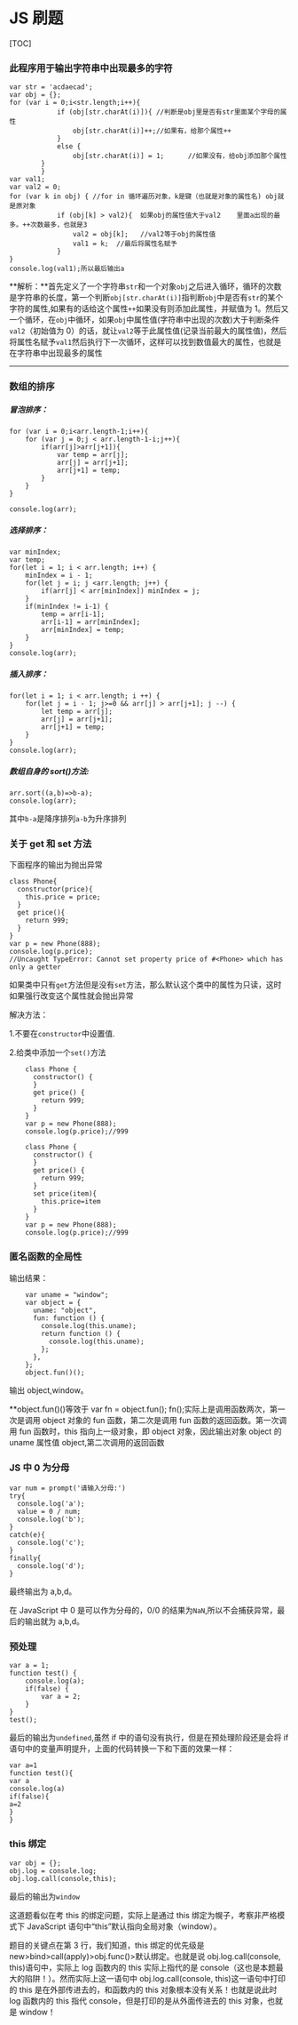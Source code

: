 # JS 刷题

[TOC]

### 此程序用于输出字符串中出现最多的字符

```
var str = 'acdaecad';
var obj = {};
for (var i = 0;i<str.length;i++){
            if (obj[str.charAt(i)]){ //判断是obj里是否有str里面某个字母的属性
                obj[str.charAt(i)]++;//如果有，给那个属性++
            }
            else {
                obj[str.charAt(i)] = 1;      //如果没有，给obj添加那个属性
        }
        }
var val1;
var val2 = 0;
for (var k in obj) { //for in 循环遍历对象，k是键（也就是对象的属性名) obj就是原对象
            if (obj[k] > val2){  如果obj的属性值大于val2    里面a出现的最多。++次数最多，也就是3
                val2 = obj[k];   //val2等于obj的属性值
                val1 = k;  //最后将属性名赋予
            }
}
console.log(val1);所以最后输出a
```

**解析：**首先定义了一个字符串`str`和一个对象`obj`之后进入循环，循环的次数是字符串的长度，第一个判断`obj[str.charAt(i)]`指判断`obj`中是否有`str`的某个字符的属性,如果有的话给这个属性`++`如果没有则添加此属性，并赋值为 1。然后又一个循环，在`obj`中循环，如果`obj`中属性值(字符串中出现的次数)大于判断条件`val2`（初始值为 0）的话，就让`val2`等于此属性值(记录当前最大的属性值)，然后将属性名赋予`val1`然后执行下一次循环，这样可以找到数值最大的属性，也就是在字符串中出现最多的属性

---

### 数组的排序

##### **冒泡排序**：

```
for (var i = 0;i<arr.length-1;i++){
    for (var j = 0;j < arr.length-1-i;j++){
        if(arr[j]>arr[j+1]){
            var temp = arr[j];
            arr[j] = arr[j+1];
            arr[j+1] = temp;
        }
    }
}

console.log(arr);
```

##### **选择排序：**

```
var minIndex;
var temp;
for(let i = 1; i < arr.length; i++) {
    minIndex = i - 1;
    for(let j = i; j <arr.length; j++) {
        if(arr[j] < arr[minIndex]) minIndex = j;
    }
    if(minIndex != i-1) {
        temp = arr[i-1];
        arr[i-1] = arr[minIndex];
        arr[minIndex] = temp;
    }
}
console.log(arr);
```

##### **插入排序：**

```
for(let i = 1; i < arr.length; i ++) {
    for(let j = i - 1; j>=0 && arr[j] > arr[j+1]; j --) {
        let temp = arr[j];
        arr[j] = arr[j+1];
        arr[j+1] = temp;
    }
}
console.log(arr);
```

##### **数组自身的 sort()方法:**

```
arr.sort((a,b)=>b-a);
console.log(arr);
```

其中`b-a`是降序排列`a-b`为升序排列

### 关于 get 和 set 方法

下面程序的输出为抛出异常

```
class Phone{
  constructor(price){
    this.price = price;
  }
  get price(){
    return 999;
  }
}
var p = new Phone(888);
console.log(p.price);
//Uncaught TypeError: Cannot set property price of #<Phone> which has only a getter
```

如果类中只有`get`方法但是没有`set`方法，那么默认这个类中的属性为只读，这时如果强行改变这个属性就会抛出异常

解决方法：

1.不要在`constructor`中设置值.

2.给类中添加一个`set()`方法

```
    class Phone {
      constructor() {
      }
      get price() {
        return 999;
      }
    }
    var p = new Phone(888);
    console.log(p.price);//999
```

```
    class Phone {
      constructor() {
      }
      get price() {
        return 999;
      }
      set price(item){
        this.price=item
      }
    }
    var p = new Phone(888);
    console.log(p.price);//999
```

### 匿名函数的全局性

输出结果：

```
    var uname = "window";
    var object = {
      uname: "object",
      fun: function () {
        console.log(this.uname);
        return function () {
          console.log(this.uname);
        };
      },
    };
    object.fun()();
```

输出 object,window。

\*\*object.fun()()等效于 var fn = object.fun(); fn();实际上是调用函数两次，第一次是调用 object 对象的 fun 函数，第二次是调用 fun 函数的返回函数。第一次调用 fun 函数时，this 指向上一级对象，即 object 对象，因此输出对象 object 的 uname 属性值 object,第二次调用的返回函数

### JS 中 0 为分母

```
var num = prompt('请输入分母:')
try{
  console.log('a');
  value = 0 / num;
  console.log('b');
}
catch(e){
  console.log('c');
}
finally{
  console.log('d');
}
```

最终输出为 a,b,d。

在 JavaScript 中 0 是可以作为分母的，0/0 的结果为`NaN`,所以不会捕获异常，最后的输出就为 a,b,d。

### 预处理

```
var a = 1;
function test() {
    console.log(a);
    if(false) {
        var a = 2;
    }
}
test();
```

最后的输出为`undefined`,虽然 if 中的语句没有执行，但是在预处理阶段还是会将 if 语句中的变量声明提升，上面的代码转换一下和下面的效果一样：

```
var a=1
function test(){
var a
console.log(a)
if(false){
a=2
}
}
```

### this 绑定

```
var obj = {};
obj.log = console.log;
obj.log.call(console,this);
```

最后的输出为`window`

这道题看似在考 this 的绑定问题，实际上是通过 this 绑定为幌子，考察非严格模式下 JavaScript 语句中“this”默认指向全局对象（window）。

题目的关键点在第 3 行，我们知道，this 绑定的优先级是 new>bind>call(apply)>obj.func()>默认绑定。也就是说 obj.log.call(console, this)语句中，实际上 log 函数内的 this 实际上指代的是 console（这也是本题最大的陷阱！）。然而实际上这一语句中 obj.log.call(console, this)这一语句中打印的 this 是在外部传进去的，和函数内的 this 对象根本没有关系！也就是说此时 log 函数内的 this 指代 console，但是打印的是从外面传进去的 this 对象，也就是 window！

